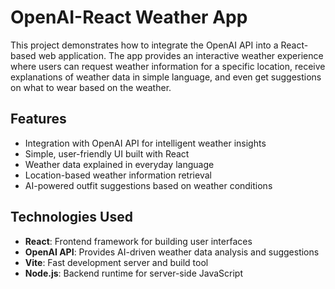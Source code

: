 

# OpenAI-React Weather App

This project demonstrates how to integrate the OpenAI API into a React-based web application. The app provides an interactive weather experience where users can request weather information for a specific location, receive explanations of weather data in simple language, and even get suggestions on what to wear based on the weather.

## Features

- Integration with OpenAI API for intelligent weather insights
- Simple, user-friendly UI built with React
- Weather data explained in everyday language
- Location-based weather information retrieval
- AI-powered outfit suggestions based on weather conditions

## Technologies Used

- **React**: Frontend framework for building user interfaces
- **OpenAI API**: Provides AI-driven weather data analysis and suggestions
- **Vite**: Fast development server and build tool
- **Node.js**: Backend runtime for server-side JavaScript


